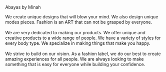 Abayas by Minah


 We create unique designs that will blow your mind. We also design unique modes pieces. Fashion is an ART that can not be grasped by everyone.
 <br />
 <br />
We are very dedicated to making our products. We offer unique and creative products to a wide range of people. We have a variety of styles for every body type. We specialize in making things that make you happy.
<br />
 <br />
We strive to build on our vision. As a fashion label, we do our best to create amazing experiences for all people. We are always looking to make something that is easy for everyone while building your confidence.